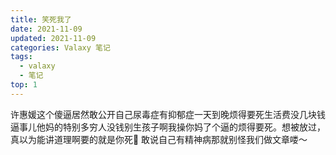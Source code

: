 ```yaml
---
title: 笑死我了
date: 2021-11-09
updated: 2021-11-09
categories: Valaxy 笔记
tags:
  - valaxy
  - 笔记
top: 1
---
```

许惠媛这个傻逼居然敢公开自己尿毒症有抑郁症一天到晚烦得要死生活费没几块钱逼事儿他妈的特别多穷人没钱别生孩子啊我操你妈了个逼的烦得要死。想被放过，真以为能讲道理啊要的就是你死🤣 敢说自己有精神病那就别怪我们做文章喽～
